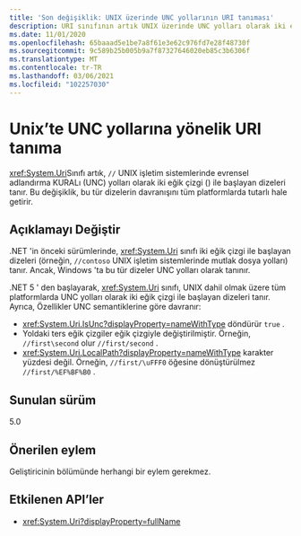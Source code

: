 ```yaml
---
title: 'Son değişiklik: UNIX üzerinde UNC yollarının URI tanıması'
description: URI sınıfının artık UNIX üzerinde UNC yolları olarak iki eğik çizgi ile başlayan dizeleri tanıdığı çekirdek .NET kitaplıklarında .NET 5 ' teki son değişiklik hakkında bilgi edinin.
ms.date: 11/01/2020
ms.openlocfilehash: 65baaad5e1be7a8f61e3e62c976fd7e28f48730f
ms.sourcegitcommit: 9c589b25b005b9a7f87327646020eb85c3b6306f
ms.translationtype: MT
ms.contentlocale: tr-TR
ms.lasthandoff: 03/06/2021
ms.locfileid: "102257030"
---
```

# <a name="uri-recognition-of-unc-paths-on-unix"></a>Unix’te UNC yollarına yönelik URI tanıma

<xref:System.Uri>Sınıfı artık, `//` UNIX işletim sistemlerinde evrensel adlandırma KURALı (UNC) yolları olarak iki eğik çizgi () ile başlayan dizeleri tanır. Bu değişiklik, bu tür dizelerin davranışını tüm platformlarda tutarlı hale getirir.

## <a name="change-description"></a>Açıklamayı Değiştir

.NET 'in önceki sürümlerinde, <xref:System.Uri> sınıfı iki eğik çizgi ile başlayan dizeleri (örneğin, `//contoso` UNIX işletim sistemlerinde mutlak dosya yolları) tanır. Ancak, Windows 'ta bu tür dizeler UNC yolları olarak tanınır.

.NET 5 ' den başlayarak, <xref:System.Uri> sınıfı, UNIX dahil olmak üzere tüm platformlarda UNC yolları olarak iki eğik çizgi ile başlayan dizeleri tanır. Ayrıca, Özellikler UNC semantiklerine göre davranır:

- <xref:System.Uri.IsUnc?displayProperty=nameWithType> döndürür `true` .
- Yoldaki ters eğik çizgiler eğik çizgiyle değiştirilmiştir. Örneğin, `//first\second` olur `//first/second` .
- <xref:System.Uri.LocalPath?displayProperty=nameWithType> karakter yüzdesi değil. Örneğin, `//first/\uFFF0` öğesine dönüştürülmez  `//first/%EF%BF%B0` .

## <a name="version-introduced"></a>Sunulan sürüm

5.0

## <a name="recommended-action"></a>Önerilen eylem

Geliştiricinin bölümünde herhangi bir eylem gerekmez.

## <a name="affected-apis"></a>Etkilenen API’ler

- <xref:System.Uri?displayProperty=fullName>

<!--

#### Category

Core .NET libraries

### Affected APIs

- `T:System.Uri`

-->
